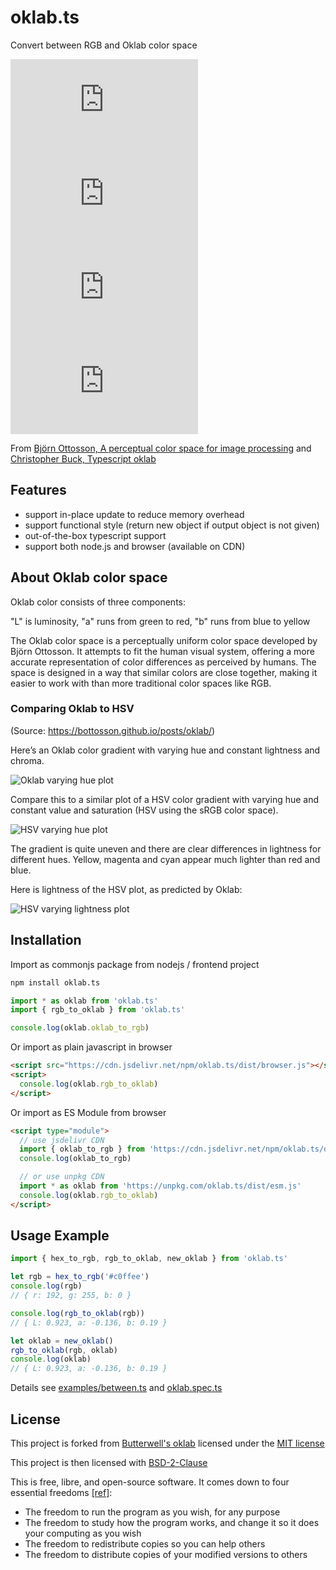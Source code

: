 # oklab.ts

Convert between RGB and Oklab color space

[![npm Package Version](https://img.shields.io/npm/v/oklab.ts)](https://www.npmjs.com/package/oklab.ts)
[![Minified Package Size](https://img.shields.io/bundlephobia/min/oklab.ts)](https://bundlephobia.com/package/oklab.ts)
[![Minified and Gzipped Package Size](https://img.shields.io/bundlephobia/minzip/oklab.ts)](https://bundlephobia.com/package/oklab.ts)
[![npm Package Downloads](https://img.shields.io/npm/dm/oklab.ts)](https://www.npmtrends.com/oklab.ts)

From [Björn Ottosson, A perceptual color space for image processing](https://bottosson.github.io/posts/oklab/) and [Christopher Buck, Typescript oklab](https://github.com/Butterwell/oklab)

## Features

- support in-place update to reduce memory overhead
- support functional style (return new object if output object is not given)
- out-of-the-box typescript support
- support both node.js and browser (available on CDN)

## About Oklab color space

Oklab color consists of three components:

"L" is luminosity,
"a" runs from green to red,
"b" runs from blue to yellow

The Oklab color space is a perceptually uniform color space developed by Björn Ottosson. It attempts to fit the human visual system, offering a more accurate representation of color differences as perceived by humans. The space is designed in a way that similar colors are close together, making it easier to work with than more traditional color spaces like RGB.

### Comparing Oklab to HSV

(Source: https://bottosson.github.io/posts/oklab/)

Here’s an Oklab color gradient with varying hue and constant lightness and chroma.

![Oklab varying hue plot](https://bottosson.github.io/img/oklab/hue_oklab.png)

Compare this to a similar plot of a HSV color gradient with varying hue and constant value and saturation (HSV using the sRGB color space).

![HSV varying hue plot](https://bottosson.github.io/img/oklab/hue_hsv.png)

The gradient is quite uneven and there are clear differences in lightness for different hues. Yellow, magenta and cyan appear much lighter than red and blue.

Here is lightness of the HSV plot, as predicted by Oklab:

![HSV varying lightness plot](https://bottosson.github.io/img/oklab/hue_hsv_lightness.png)

## Installation

Import as commonjs package from nodejs / frontend project

```bash
npm install oklab.ts
```

```typescript
import * as oklab from 'oklab.ts'
import { rgb_to_oklab } from 'oklab.ts'

console.log(oklab.oklab_to_rgb)
```

Or import as plain javascript in browser

```html
<script src="https://cdn.jsdelivr.net/npm/oklab.ts/dist/browser.js"></script>
<script>
  console.log(oklab.rgb_to_oklab)
</script>
```

Or import as ES Module from browser

```html
<script type="module">
  // use jsdelivr CDN
  import { oklab_to_rgb } from 'https://cdn.jsdelivr.net/npm/oklab.ts/dist/esm.js'
  console.log(oklab_to_rgb)

  // or use unpkg CDN
  import * as oklab from 'https://unpkg.com/oklab.ts/dist/esm.js'
  console.log(oklab.rgb_to_oklab)
</script>
```

## Usage Example

```typescript
import { hex_to_rgb, rgb_to_oklab, new_oklab } from 'oklab.ts'

let rgb = hex_to_rgb('#c0ffee')
console.log(rgb)
// { r: 192, g: 255, b: 0 }

console.log(rgb_to_oklab(rgb))
// { L: 0.923, a: -0.136, b: 0.19 }

let oklab = new_oklab()
rgb_to_oklab(rgb, oklab)
console.log(oklab)
// { L: 0.923, a: -0.136, b: 0.19 }
```

Details see [examples/between.ts](./examples/between.ts) and [oklab.spec.ts](./src/lib/oklab.spec.ts)

## License

This project is forked from [Butterwell's oklab](https://github.com/Butterwell/oklab) licensed under the [MIT license](./LICENSE)

This project is then licensed with [BSD-2-Clause](./LICENSE)

This is free, libre, and open-source software. It comes down to four essential freedoms [[ref]](https://seirdy.one/2021/01/27/whatsapp-and-the-domestication-of-users.html#fnref:2):

- The freedom to run the program as you wish, for any purpose
- The freedom to study how the program works, and change it so it does your computing as you wish
- The freedom to redistribute copies so you can help others
- The freedom to distribute copies of your modified versions to others
